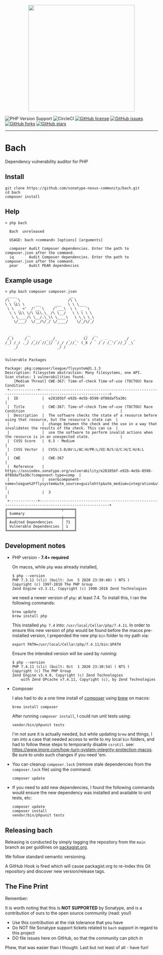 <p align="center">
    <img src="https://github.com/sonatype-nexus-community/bach/blob/main/docs/images/Bach@2x.png" width="350"/>
</p>

![PHP Version Support](https://img.shields.io/badge/php-^7.4.0|^8.0.0-blue)
![CircleCI](https://img.shields.io/circleci/build/github/sonatype-nexus-community/bach)
[![GitHub license](https://img.shields.io/github/license/sonatype-nexus-community/bach)](https://github.com/sonatype-nexus-community/bach/blob/main/LICENSE)
[![GitHub issues](https://img.shields.io/github/issues/sonatype-nexus-community/bach)](https://github.com/sonatype-nexus-community/bach/issues)
[![GitHub forks](https://img.shields.io/github/forks/sonatype-nexus-community/bach)](https://github.com/sonatype-nexus-community/bach/network)
[![GitHub stars](https://img.shields.io/github/stars/sonatype-nexus-community/bach)](https://github.com/sonatype-nexus-community/bach/stargazers)

---- 

# Bach

Dependency vulnerability auditor for PHP

## Install

```
git clone https://github.com/sonatype-nexus-community/bach.git
cd bach
composer install
```

## Help

```
> php bach

  Bach  unreleased

  USAGE: bach <command> [options] [arguments]

  composer Audit Composer dependencies. Enter the path to composer.json after the command.
  iq       Audit Composer dependencies. Enter the path to composer.json after the command.
  pear     Audit PEAR dependencies
```

## Example usage

```
> php bach composer composer.json
 ____                         __
/\  _`\                      /\ \
\ \ \L\ \     __       ___   \ \ \___
 \ \  _ <'  /'__`\    /'___\  \ \  _ `\
  \ \ \L\ \/\ \L\.\_ /\ \__/   \ \ \ \ \
   \ \____/\ \__/.\_\\ \____\   \ \_\ \_\
    \/___/  \/__/\/_/ \/____/    \/_/\/_/


  _       _                          _   _
 /_)     /_` _  _  _ _/_     _  _   (/  /_` _ . _  _   _/  _
/_) /_/ ._/ /_// //_|/  /_/ /_//_' (_X /   / / /_'/ //_/ _\
    _/                  _/ /


Vulnerable Packages

Package: pkg:composer/league/flysystem@1.1.3
Description: Filesystem abstraction: Many filesystems, one API.
Scan status: 1 vulnerabilities found.
	[Medium Threat] CWE-367: Time-of-check Time-of-use (TOCTOU) Race Condition
 +-------------+------------------------------------------------------------------------------------------------------+
 |  ID           |  e28105bf-e92b-4e5b-8598-df88daf5a30c                                                                  |
 |  Title        |  CWE-367: Time-of-check Time-of-use (TOCTOU) Race Condition                                            |
 |  Description  |  The software checks the state of a resource before using that resource, but the resource's state can  |
 |               |  change between the check and the use in a way that invalidates the results of the check. This can ca  |
 |               |  use the software to perform invalid actions when the resource is in an unexpected state.              |
 |  CVSS Score   |  6.5 - Medium                                                                                          |
 |  CVSS Vector  |  CVSS:3.0/AV:L/AC:H/PR:L/UI:N/S:U/C:H/I:H/A:L                                                          |
 |  CWE          |  CWE-367                                                                                               |
 |  Reference    |  https://ossindex.sonatype.org/vulnerability/e28105bf-e92b-4e5b-8598-df88daf5a30c?component-type=comp  |
 |               |  oser&component-name=league%2Fflysystem&utm_source=guzzlehttp&utm_medium=integration&utm_content=6.3.  |
 |               |  3                                                                                                     |
 +-------------+------------------------------------------------------------------------------------------------------+
╔═════════════════════════╤═════╗
║ Summary                       ║
╠═════════════════════════╪═════╣
║ Audited Dependencies    │ 71  ║
║ Vulnerable Dependencies │ 1   ║
╚═════════════════════════╧═════╝
```

## Development notes

* PHP version - **7.4+ required**

  On macos, while `php` was already installed, 
    ```
    $ php --version
    PHP 7.3.11 (cli) (built: Jun  5 2020 23:50:40) ( NTS )
    Copyright (c) 1997-2018 The PHP Group
    Zend Engine v3.3.11, Copyright (c) 1998-2018 Zend Technologies
    ```
    we need a newer version of `php`: at least 7.4. To install this, I ran the following commands:
    ```
    brew update
    brew install php
    ```
    This installed `php 7.4` into: `/usr/local/Cellar/php/7.4.11`. In order to ensure this new version of
    php would be found before the macos pre-installed version, I prepended the new php `bin` folder to my path via:
    ```
    export PATH=/usr/local/Cellar/php/7.4.11/bin:$PATH
    ``` 
    Ensure the intended version will be used by running:
    ```
    $ php --version
    PHP 7.4.11 (cli) (built: Oct  1 2020 23:30:54) ( NTS )
    Copyright (c) The PHP Group
    Zend Engine v3.4.0, Copyright (c) Zend Technologies
        with Zend OPcache v7.4.11, Copyright (c), by Zend Technologies
    ```
  
* Composer

    I also had to do a one time install of [composer](https://getcomposer.org) using [brew](https://brew.sh) on macos:
    ```
    brew install composer
    ``` 
    
    After running `composer install`, I could run unit tests using:
    ```
    vendor/bin/phpunit tests
    ```
    I'm not sure it is actually needed, but while updating `brew` and things, I ran into a case that
    needed access to write to my local `bin` folders, and had to follow these steps to temporarily 
    disable `csrutil`. see: https://www.imore.com/how-turn-system-integrity-protection-macos.
    Be sure to undo such changes if you need 'em.
  
* You can cleanup `composer.lock` (remove stale dependencies from the `composer.lock` file)
using the command:
  ```
  composer update
  ```

* If you need to add new dependencies, I found the following commands would
ensure the new dependency was installed and available to unit tests, etc:
  ```
  composer update
  composer install
  vendor/bin/phpunit tests
  ``` 

## Releasing bach

Releasing is conducted by simply tagging the repository from the `main` branch as per guidlines on [packagist.org](https://packagist.org/about#naming-your-package).

We follow standard semantic versioning.

A GitHub Hook is fired which will cause packagist.org to re-index this Git repository and discover new version/release tags.

## The Fine Print

Remember:

It is worth noting that this is **NOT SUPPORTED** by Sonatype, and is a contribution of ours to the open source
community (read: you!)

* Use this contribution at the risk tolerance that you have
* Do NOT file Sonatype support tickets related to `bach` support in regard to this project
* DO file issues here on GitHub, so that the community can pitch in

Phew, that was easier than I thought. Last but not least of all - have fun!